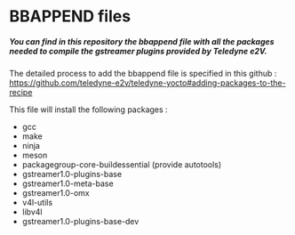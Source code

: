 # BBAPPEND files
##### You can find in this repository the bbappend file with all the packages needed to compile the gstreamer plugins provided by Teledyne e2V.

The detailed process to add the bbappend file is specified in this github :
https://github.com/teledyne-e2v/teledyne-yocto#adding-packages-to-the-recipe

This file will install the following packages : 
- gcc
- make
- ninja
- meson
- packagegroup-core-buildessential (provide autotools)
- gstreamer1.0-plugins-base
- gstreamer1.0-meta-base
- gstreamer1.0-omx
- v4l-utils 
- libv4l
- gstreamer1.0-plugins-base-dev
